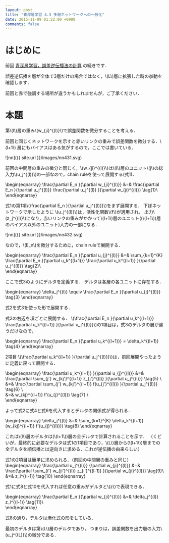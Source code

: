 ```yaml
---
layout: post
title: "青深層学習 4.3 多層ネットワークへの一般化"
date: 2015-11-09 01:22:00 +0900
comments: false
---
```


# はじめに
前回 [青深層学習，誤差逆伝播法の計算](http://nzw0301.github.io/2015/11/blueDeepLearningChapter42/ "青深層学習，誤差逆伝播法の計算")
の続きです．

誤差逆伝播を層が全体で3層だけの場合ではなく，\\(L\\)層に拡張した時の挙動を確認します．

前回と赤で強調する場所が違うかもしれませんが，ご了承ください．
# 本題

第\\(l\\)層の重み\\(w_{ji}^{(l)}\\)で誤差関数を微分することを考える．

前回と同じくネットワークを示すと赤いリンクの重みで誤差関数を微分する．\\(l+1\\) 層にもバイアスはある気がするので，ここでは書いている．

![nn]({{ site.url }}/images/nn431.svg)

前回の中間層の重みの微分と同じく，\\(w_{ji}^{(l)}\\)は\\(l\\)層のユニット\\(j\\)の総入力\\(u_j^{(l)}\\)の一部なので，chain ruleを使って展開する(式1)．

\begin{eqnarray}
\frac{\partial E_n }{\partial w_{ji}^{(l)}} &=&
\frac{\partial E_n }{\partial u_j^{(l)}} \frac{\partial u_j^{(l)} }{\partial w_{ji}^{(l)}} \tag{1}\\\
\end{eqnarray}

式1の第1項\\(\frac{\partial E_n }{\partial u_j^{(l)}}\\)をまず展開する．
下ぼネットワークで示したように
\\(u_j^{(l)}\\)は，活性化関数\\(f\\)が適用され，
出力\\(z_j^{(l)}\\)になり，赤いリンクの重みがかかって\\(l+1\\)層のユニット((\\(l+1\\))層のバイアス以外のユニット)入力の一部になる．

![nn]({{ site.url }}/images/nn432.svg)

なので，\\(E_n\\)を微分するために，chain ruleで展開する．


\begin{eqnarray}
\frac{\partial E_n }{\partial u_{j}^{(l)}} &=&
\sum_{k=1}^{K} \frac{\partial E_n }{\partial u_k^{(l+1)}} \frac{\partial u_k^{(l+1)} }{\partial u_j^{(l)}} \tag{2}\\\
\end{eqnarray}

ここで式3のようにデルタを定義する．
デルタは各層の各ユニットに存在する．

\begin{eqnarray}
\delta_j^{(l)} \equiv 
  \frac{\partial E_n }{\partial u_{j}^{(l)}} \tag{3}
\end{eqnarray}

式2を式3を使った形で展開する．

式2の右辺を項ごとに展開する．
\\(\frac{\partial E_n }{\partial u_k^{(l+1)}} \frac{\partial u_k^{(l+1)} }{\partial u_j^{(l)}}\\)の1項目は，式3のデルタの層が違うだけなので，

\begin{eqnarray}
\frac{\partial E_n }{\partial u_k^{(l+1)}} = \delta_k^{(l+1)} \tag{4}
\end{eqnarray}

2項目 \\(\frac{\partial u_k^{(l+1)} }{\partial u_j^{(l)}}\\)は，前回展開やったように定義に戻って展開する．

\begin{eqnarray}
\frac{\partial u_k^{(l+1)} }{\partial u_{j}^{(l)}} &=& \frac{\partial \sum_{j'} w_{kj'}^{(l+1)} z_{j'}^{(l)} }{\partial u_j^{(l)}} \tag{5} \\\
&=& \frac{\partial \sum_{j'} w_{kj'}^{(l+1)} f(u_{j'}^{(l)}) }{\partial u_j^{(l)}} \tag{6} \\\
&=&  w_{kj}^{(l+1)} f'(u_{j}^{(l)})  \tag{7} \\\
\end{eqnarray}

よって式2に式4と式6を代入するとデルタの関係式が得られる．


\begin{eqnarray}
\delta_j^{(l)}  &=& \sum_{k=1}^{K} \delta_k^{(l+1)} (w_{kj}^{(l+1)} f'(u_{j}^{(l)})) \tag{8}
\end{eqnarray}

これは\\(l\\)層のデルタは(\\(l+1\\))層の全デルタで計算されることを示す．
（くどいが，最終的に必要なデルタは式1の1項目であり，\\(L\\)層から(\\(l+1\\))層までの全デルタを順伝播とは逆向きに求める．これが逆伝播の由来らしい）

式1の2項目は簡単に求められる．（前回の中間層の重みと同じ）
\begin{eqnarray}
\frac{\partial u_j^{(l)}} {\partial w_{ji}^{(l)}} &=& \frac{\partial \sum_{i'} w_{ji'}^{(l)} z_{i'}^{(l-1)} }{\partial w_{ji}^{(l)}} \tag{9}\\\
  &=& z_i^{(l-1)} \tag{10}
\end{eqnarray}

式1に式8と式10を代入すれば任意の重みがデルタと\\(z\\)で表現できる．

\begin{eqnarray}
\frac{\partial E_n }{\partial w_{ji}^{(l)}} &=&
\delta_j^{(l)} z_i^{(l-1)} \tag{11}\\\
\end{eqnarray}


式8の通り，デルタは漸化式の形をしている．

最初のデルタは第\\(L\\)層のデルタであり，
つまりは，誤差関数を出力層の入力\\(u_j^{(L)}\\)の微分である．
